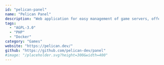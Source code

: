 ```yaml
---
id: "pelican-panel"
name: "Pelican Panel"
description: "Web application for easy management of game servers, offering a user-friendly interface for deploying, configuring, and managing servers, server monitoring tools, and extensive customization options (fork of Pterodactyl)."
tags:
  - "AGPL-3.0"
  - "PHP"
  - "Docker"
category: "Games"
website: "https://pelican.dev/"
github: "https://github.com/pelican-dev/panel"
#image: "/placeholder.svg?height=300&width=400"
---
```


